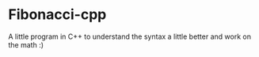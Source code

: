 # Fibonacci-cpp
A little program in C++ to understand the syntax a little better and work on the math :)

